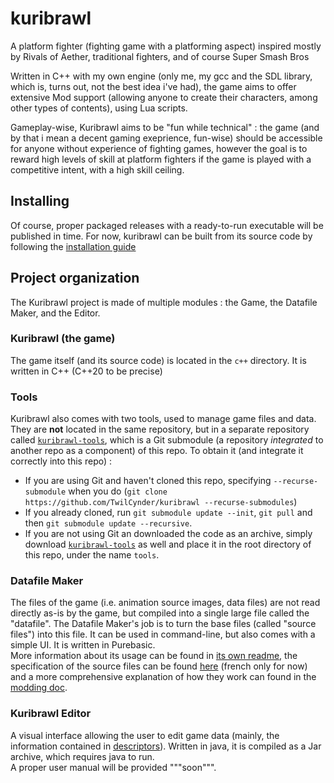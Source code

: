 # kuribrawl
A platform fighter (fighting game with a platforming aspect) inspired mostly by Rivals of Aether, traditional fighters, and of course Super Smash Bros

Written in C++ with my own engine (only me, my gcc and the SDL library, which is, turns out, not the best idea i've had), the game aims to offer extensive Mod support (allowing anyone to create their characters, among other types of contents), using Lua scripts.

Gameplay-wise, Kuribrawl aims to be "fun while technical" : the game (and by that i mean a decent gaming exeprience, fun-wise) should be accessible for anyone without experience of fighting games, however the goal is to reward high levels of skill at platform fighters if the game is played with a competitive intent, with a high skill ceiling.

## Installing
Of course, proper packaged releases with a ready-to-run executable will be published in time. For now, kuribrawl can be built from its source code by following the [installation guide](./doc/internal/install-build.md#Kuribrawl)

## Project organization

The Kuribrawl project is made of multiple modules : the Game, the Datafile Maker, and the Editor. 

### Kuribrawl (the game)
The game itself (and its source code) is located in the `c++` directory. It is written in C++ (C++20 to be precise)

### Tools

Kuribrawl also comes with two tools, used to manage game files and data. They are **not** located in the same repository, but in a separate repository called [`kuribrawl-tools`](https://github.com/TwilCynder/kuribrawl-tools), which is a Git submodule (a repository *integrated* to another repo as a component) of this repo. To obtain it (and integrate it correctly into this repo) : 
- If you are using Git and haven't cloned this repo, specifying `--recurse-submodule` when you do (`git clone https://github.com/TwilCynder/kuribrawl --recurse-submodules`)
- If you already cloned, run `git submodule update --init`, `git pull` and then `git submodule update --recursive`.  
- If you are not using Git an downloaded the code as an archive, simply download [`kuribrawl-tools`](https://github.com/TwilCynder/kuribrawl-tools) as well and place it in the root directory of this repo, under the name `tools`. 

### Datafile Maker
The files of the game (i.e. animation source images, data files) are not read directly as-is by the game, but compiled into a single large file called the "datafile". The Datafile Maker's job is to turn the base files (called "source files") into this file. It can be used in command-line, but also comes with a simple UI. It is written in Purebasic.  
More information about its usage can be found in [its own readme](./tools/gamefile%20manager/readme.md), the specification of the source files can be found [here](./doc/internal/ressource%20file%20format/0.3.4.md) (french only for now) and a more comprehensive explanation of how they work can found in the [modding doc](./doc/public/modding.md).

### Kuribrawl Editor
A visual interface allowing the user to edit game data (mainly, the information contained in [descriptors](./doc/public/modding.md/#)). Written in java, it is compiled as a Jar archive, which requires java to run.  
A proper user manual will be provided """soon""". 